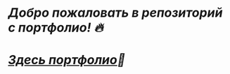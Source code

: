 # *Добро пожаловать в репозиторий с портфолио! :fire:*
# *[Здесь портфолио](https://github.com/glebolhovsky/portfolio/blob/main/portfolio.md):briefcase:*
